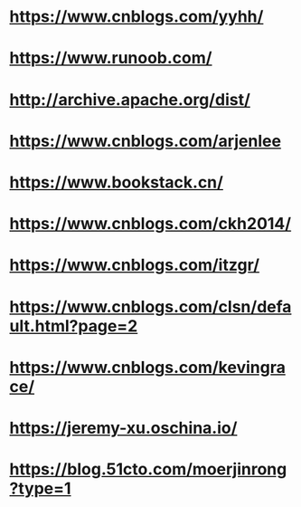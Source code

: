 https://www.cnblogs.com/yyhh/
===

https://www.runoob.com/
===
http://archive.apache.org/dist/
===
https://www.cnblogs.com/arjenlee
===
https://www.bookstack.cn/  
===
https://www.cnblogs.com/ckh2014/
===
https://www.cnblogs.com/itzgr/
===
https://www.cnblogs.com/clsn/default.html?page=2
===
https://www.cnblogs.com/kevingrace/
===
https://jeremy-xu.oschina.io/
===
https://blog.51cto.com/moerjinrong?type=1
===
